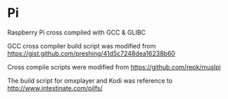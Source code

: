 # Pi
Raspberry Pi cross compiled with GCC &amp; GLIBC

GCC cross compiler build script was modified from  https://gist.github.com/preshing/41d5c7248dea16238b60

Cross compile scripts were modified from  https://github.com/repk/muslpi

The build script for omxplayer and Kodi was reference to http://www.intestinate.com/pilfs/
